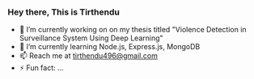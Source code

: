 ### Hey there, This is Tirthendu



- 🔭 I’m currently working on on my thesis titled "Violence Detection in Surveillance System Using Deep Learning"
- 🌱 I’m currently learning Node.js, Express.js, MongoDB
- 📫 Reach me at tirthendu496@gmail.com
- ⚡ Fun fact: ...

